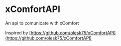 # xComfortAPI
An api to comunicate with xComfort

Inspired by [https://github.com/olesk75/xComfortAPI](https://github.com/olesk75/xComfortAPI)
